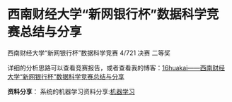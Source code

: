 # 西南财经大学“新网银行杯”数据科学竞赛总结与分享
西南财经大学“新网银行杯”数据科学竞赛 4/721 决赛 二等奖

详细的分析思路可以查看竞赛报告，或者查看我的博客：[16huakai——西南财经大学“新网银行杯”数据科学竞赛总结与分享](https://blog.csdn.net/huakai16/article/details/84099033)

**资料分享**：
系统的机器学习资料分享:[机器学习](https://github.com/TingNie/Coursera-ML-using-matlab-python)
